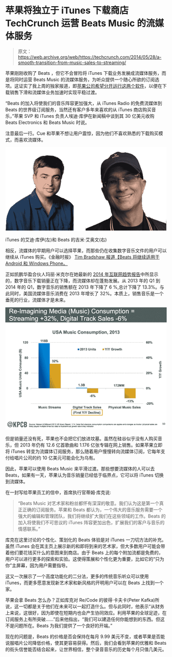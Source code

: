 # 苹果将独立于 iTunes 下载商店 TechCrunch 运营 Beats Music 的流媒体服务

> 原文：<https://web.archive.org/web/https://techcrunch.com/2014/05/28/a-smooth-transition-from-music-sales-to-streaming/>

苹果刚刚收购了 Beats ，但它不会冒险将 iTunes 下载业务发展成流媒体服务，而是将同时运营 Beats Music 的流媒体服务，为听众提供一个随心所欲的订阅选项。这证实了我上周的独家报道，即[苹果公司希望分开运行这两个软件](https://web.archive.org/web/20230103004009/https://techcrunch.com/2014/05/22/bridging-the-download-and-cloud-music-eras/)，以便在下载销售下滑和流媒体业务加速时实现平稳过渡。

“Beats 的加入将使我们的音乐阵容更加强大，从 iTunes Radio 的免费流媒体到 Beats 的世界级订阅服务，当然还有客户多年来喜欢的从 iTunes 商店购买音乐，”苹果 SVP 和 iTunes 负责人埃迪·库伊在新闻稿中谈到其 30 亿美元收购 Beats Electronics 和 Beats Music 时说。

注意最后一行。Cue 和苹果不想让用户震惊，因为他们不喜欢熟悉的下载购买模式，而喜欢流媒体。

![iTunes' Eddy Cue (left) and Beats' Jimmy Iovine (right)](img/6d1aed4ab2d83f562b97af6a1b8d3632.png)

iTunes 的艾迪·库伊(左)和 Beats 的吉米·艾奥文(右)

相反，流媒体的早期用户可以选择苹果，而那些仍在收集数字音乐文件的用户可以继续从 iTunes 购买。《金融时报》 [Tim Bradshaw 报道【Beats 将继续适用于 Android 和 Windows Phone。](https://web.archive.org/web/20230103004009/https://twitter.com/tim/status/471755140761149441)

正如凯鹏华盈合伙人玛丽·米克尔在她最新的 [2014 年互联网趋势报告](https://web.archive.org/web/20230103004009/http://t.co/FACfcFwFbu)中所显示的，数字音乐下载销量正在下降，而流媒体却在蓬勃发展。从 2013 年的 Q1 到 2014 年的 Q1，数字音乐的销售额在 2013 年下降了 6 %,总计下降了 13.3%。与此同时，美国流媒体音乐消费在 2013 年增长了 32%。本质上，销售音乐是一个垂死的行业，流媒体才是未来。

![Download To Streaming](img/557d06a0e3de867dc3d287c2e9b2598c.png)

但是销量还没有死，苹果也不会把它们放进坟墓。虽然在硅谷似乎没有人购买音乐，但 2013 年仍有 12.6 亿首歌曲和 1.176 亿张专辑在网上销售。如果苹果立即将 iTunes 转变为流媒体订阅服务，那么随着用户慢慢转向流媒体订阅，它每年支付给唱片公司的约 10 亿美元可能会化为乌有。

因此，苹果可以使用 Beats Music 来平滑过渡。那些想要流媒体的人可以去 Beats，如果有一天，苹果认为音乐销量已经低于临界点，它可以将 iTunes 切换到流媒体。

在一封写给苹果员工的信中，首席执行官蒂姆·库克说:

> “Beats Music 对艺术家和粉丝都怀有深深的敬意。我们认为这是第一个真正正确的订阅服务。苹果和 Beats 都认为，一个伟大的音乐服务需要一个强大的编辑和管理团队，我们将继续扩大我们在这些领域的工作。Beats 的加入将使我们不可思议的 iTunes 阵容更加出色，扩展我们的客户与音乐的情感联系。”

库克在这里讨论的个性化、策划化的 Beats 体验是对 iTunes 一刀切方法的补充。虽然 iTunes 会在其主页上展示新的和即将到来的艺术家，但大多数用户可能会带着他们要花钱买什么的意图来到商店。由于 Beats 上的每个附加流都是免费的，用户可以进行更多的探索和实验。这使得策展和个性化更为重要，比如它的“只为你”主屏幕，因为用户需要指导。

这又一次展示了一个高度功能化的二分法，更多的传统音乐听众可以使用 iTunes，而更多愿意发现新艺术家和新风格的开明用户可以在 Beats 上找到一个家。

苹果会拿 Beats 怎么办？正如库克对 Re/Code 的彼得·卡夫卡(Peter Kafka)所说，这一切都是关于他们在未来可以一起打造什么。但与此同时，他表示“从财务上来说，这很好，因为即使在短期内也会产生协同效应。利用苹果的全球足迹，在订阅服务上有所突破……”后来他指出，“我们可以建造任何你能想到的东西。但这不是问题所在。Beats 为我们提供了一个良好的开端。”

现在的问题是，Beats 的价格是否会保持在每月 9.99 美元不变，或者苹果是否能说服唱片公司降低价格，使其更容易获得。然后，我们会看到苹果的优雅和 Beats 的街头信誉能否结合起来，让世界相信，整个录音音乐的历史每个月只值几美元。
